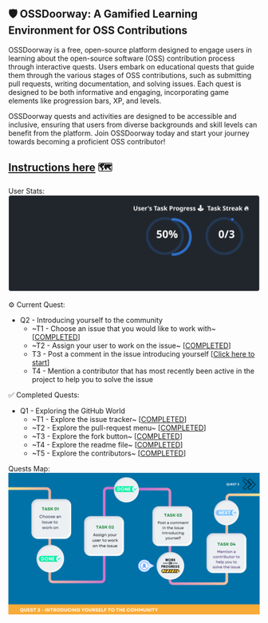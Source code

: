 ## 🛡️ OSSDoorway: A Gamified Learning Environment for OSS Contributions

OSSDoorway is a free, open-source platform designed to engage users in learning about the open-source software (OSS) contribution process through interactive quests. Users embark on educational quests that guide them through the various stages of OSS contributions, such as submitting pull requests, writing documentation, and solving issues. Each quest is designed to be both informative and engaging, incorporating game elements like progression bars, XP, and levels.

OSSDoorway quests and activities are designed to be accessible and inclusive, ensuring that users from diverse backgrounds and skill levels can benefit from the platform. Join OSSDoorway today and start your journey towards becoming a proficient OSS contributor!

**[Instructions here](https://github.com/caiton1/OSS-Doorway/blob/main/instructions.md)** 🗺️
---

User Stats:<br>
  ![User Draft Stats](/userCards/draft-1728771131426.svg?)

⚙️ Current Quest: 
  - Q2 - Introducing yourself to the community
    -  ~T1 - Choose an issue that you would like to work with~ [[COMPLETED](https://github.com/kkarissa/OSS-Test/issues/26)]
    -  ~T2 - Assign your user to work on the issue~ [[COMPLETED](https://github.com/kkarissa/OSS-Test/issues/27)]
    - T3 - Post a comment in the issue introducing yourself [[Click here to start](https://github.com/kkarissa/OSS-Test/issues/28)]
    - T4 - Mention a contributor that has most recently been active in the project to help you to solve the issue

✅ Completed Quests: 
  - Q1 - Exploring the GitHub World
    - ~T1 - Explore the issue tracker~ [[COMPLETED](https://github.com/kkarissa/OSS-Test/issues/21)]
    - ~T2 - Explore the pull-request menu~ [[COMPLETED](https://github.com/kkarissa/OSS-Test/issues/22)]
    - ~T3 - Explore the fork button~ [[COMPLETED](https://github.com/kkarissa/OSS-Test/issues/23)]
    - ~T4 - Explore the readme file~ [[COMPLETED](https://github.com/kkarissa/OSS-Test/issues/24)]
    - ~T5 - Explore the contributors~ [[COMPLETED](https://github.com/kkarissa/OSS-Test/issues/25)]

Quests Map:
![Quest Map](https://github.com/RESHAPELab/OSS-Doorway/blob/main/map/Q2T3.png)